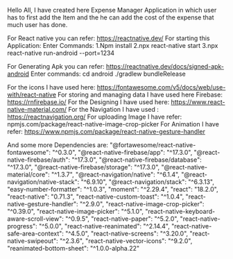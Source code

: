 Hello All,
I have created here Expense Manager Application  in which user has to first add the Item and the he can add the cost of the expense that much user has done.

For React native you can refer: https://reactnative.dev/
For starting this Application:
Enter Commands: 1.Npm install 2.npx react-native start  3.npx react-native run-android --port=1234

For Generating Apk you can refer: https://reactnative.dev/docs/signed-apk-android
Enter commands: 
cd android
./gradlew bundleRelease

For the icons I have used here: https://fontawesome.com/v5/docs/web/use-with/react-native
For storing and managing data I have used here Firebase: https://rnfirebase.io/
For the Designing I have used here: https://www.react-native-material.com/
For the Navigation I have used : https://reactnavigation.org/
For uploading Image I have refer: npmjs.com/package/react-native-image-crop-picker
For Animation I have refer: https://www.npmjs.com/package/react-native-gesture-handler

And some more Dependencies are: 
    "@fortawesome/react-native-fontawesome": "^0.3.0",
    "@react-native-firebase/app": "^17.3.0",
    "@react-native-firebase/auth": "^17.3.0",
    "@react-native-firebase/database": "^17.3.0",
    "@react-native-firebase/storage": "^17.3.0",
    "@react-native-material/core": "^1.3.7",
    "@react-navigation/native": "^6.1.4",
    "@react-navigation/native-stack": "^6.9.10",
    "@react-navigation/stack": "^6.3.13",
    "easy-number-formatter": "^1.0.3",
    "moment": "^2.29.4",
    "react": "18.2.0",
    "react-native": "0.71.3",
    "react-native-custom-toast": "^1.0.4",
    "react-native-gesture-handler": "^2.9.0",
    "react-native-image-crop-picker": "^0.39.0",
    "react-native-image-picker": "^5.1.0",
    "react-native-keyboard-aware-scroll-view": "^0.9.5",
    "react-native-paper": "^5.2.0",
    "react-native-progress": "^5.0.0",
    "react-native-reanimated": "^2.14.4",
    "react-native-safe-area-context": "^4.5.0",
    "react-native-screens": "^3.20.0",
    "react-native-swipeout": "^2.3.6",
    "react-native-vector-icons": "^9.2.0",
    "reanimated-bottom-sheet": "^1.0.0-alpha.22"
